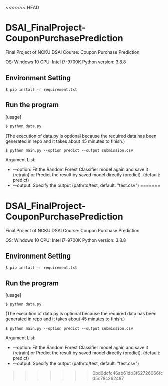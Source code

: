 <<<<<<< HEAD
# DSAI_FinalProject-CouponPurchasePrediction
Final Project of NCKU DSAI Course: Coupon Purchase Prediction

OS: Windows 10
CPU: Intel i7-9700K
Python version: 3.8.8

## Environment Setting
```
$ pip install -r requirement.txt
```
## Run the program
[usage] 
```
$ python data.py
```
(The execution of data.py is optional because the required data has been generated in repo and it takes about 45 minutes to finish.)
```
$ python main.py --option predict --output submission.csv
```
Argument List:
* --option: Fit the Random Forest Classifier model again and save it (retrain) or Predict the result by saved model directly (predict). (default: predict)
* --output: Specify the output (path/to/test, default: "test.csv")
=======
# DSAI_FinalProject-CouponPurchasePrediction
Final Project of NCKU DSAI Course: Coupon Purchase Prediction

OS: Windows 10
CPU: Intel i7-9700K
Python version: 3.8.8

## Environment Setting
```
$ pip install -r requirement.txt
```
## Run the program
[usage] 
```
$ python data.py
```
(The execution of data.py is optional because the required data has been generated in repo and it takes about 45 minutes to finish.)
```
$ python main.py --option predict --output submission.csv
```
Argument List:
* --option: Fit the Random Forest Classifier model again and save it (retrain) or Predict the result by saved model directly (predict). (default: predict)
* --output: Specify the output (path/to/test, default: "test.csv")
>>>>>>> 0bd6dcfc46ab61db3f62726066fcd5c78c262487
